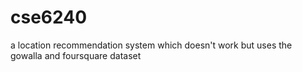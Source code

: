 # cse6240
a location recommendation system which doesn't work but uses the gowalla and foursquare dataset
